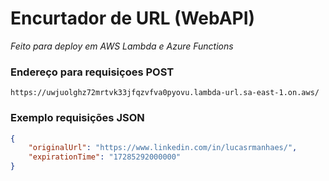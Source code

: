# Encurtador de URL (WebAPI)

*Feito para deploy em AWS Lambda e Azure Functions*


### Endereço para requisiçoes POST
```
https://uwjuolghz72mrtvk33jfqzvfva0pyovu.lambda-url.sa-east-1.on.aws/
```

### Exemplo requisições JSON
```JSON
{
    "originalUrl": "https://www.linkedin.com/in/lucasrmanhaes/",
    "expirationTime": "17285292000000"
}

